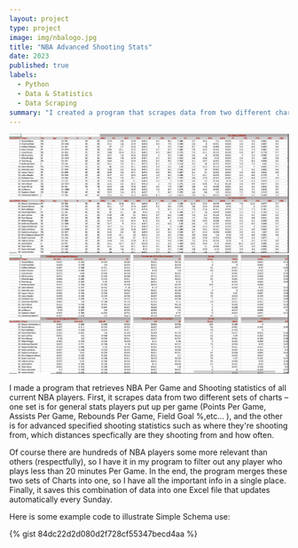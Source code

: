 ```yaml
---
layout: project
type: project
image: img/nbalogo.jpg
title: "NBA Advanced Shooting Stats"
date: 2023
published: true
labels:
  - Python
  - Data & Statistics
  - Data Scraping 
summary: "I created a program that scrapes data from two different charts and combines them, but only retriveing the data from players who meet certain metrics and conditions. "
---
```

<div class="text-center p-2">
  <img width="600px" src="../img/Stats1.jpg" >
 
  <img width="600px" src="../img/Stats2.jpg" >
</div>

I made a program that retrieves NBA Per Game and Shooting statistics of all current NBA players. First, it scrapes data from two different sets of charts – one set is for general stats players put up per game (Points Per Game, Assists Per Game, Rebounds Per Game, Field Goal %,etc... ), and the other is for advanced specified shooting statistics such as where they're shooting from, which distances specfically are they shooting from and how often.

Of course there are hundreds of NBA players some more relevant than others (respectfully), so I have it in my program to filter out any player who plays less than 20 minutes Per Game. In the end, the program merges these two sets of Charts into one, so I have all the important info in a single place. Finally, it saves this combination of data into one Excel file that updates automatically every Sunday. 

Here is some example code to illustrate Simple Schema use:

{% gist 84dc22d2d080d2f728cf55347becd4aa %}
